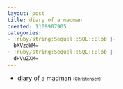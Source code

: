 ```yaml
---
layout: post
title: diary of a madman
created: 1109907905
categories:
- !ruby/string:Sequel::SQL::Blob |-
  bXVzaWM=
- !ruby/string:Sequel::SQL::Blob |-
  dHVuZXM=
---
```

<ul>
<li><a href="/cgi-bin/download.cgi/diary_of_a_madman.mp3">diary of a madman</a> <font size=1>(Christensen)</font>
</ul>
